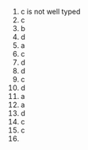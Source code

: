 1. c is not well typed
2. c
3. b
4. d
5. a
6. c
7. d
8. d
9. c
10. d
11. a
12. a
13. d
14. c
15. c
16.
